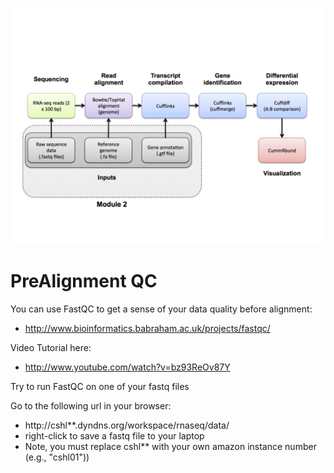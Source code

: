 ![RNA-seq Flowchart - Module 2](Images/RNA-seq_Flowchart2.png)

# PreAlignment QC

You can use FastQC to get a sense of your data quality before alignment:
* http://www.bioinformatics.babraham.ac.uk/projects/fastqc/

Video Tutorial here: 
* http://www.youtube.com/watch?v=bz93ReOv87Y

Try to run FastQC on one of your fastq files

Go to the following url in your browser:
* http://cshl**.dyndns.org/workspace/rnaseq/data/
* right-click to save a fastq file to your laptop
* Note, you must replace cshl** with your own amazon instance number (e.g., "cshl01"))
